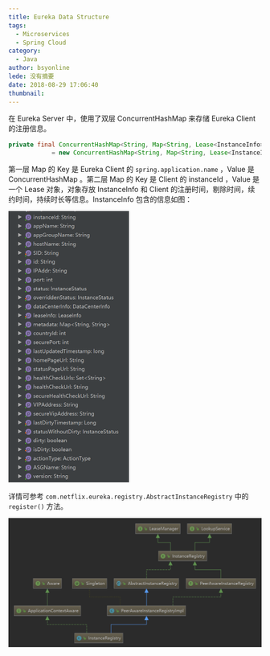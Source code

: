```yaml
---
title: Eureka Data Structure
tags:
  - Microservices
  - Spring Cloud
category:
  - Java
author: bsyonline
lede: 没有摘要
date: 2018-08-29 17:06:40
thumbnail:
---
```




在 Eureka Server 中，使用了双层 ConcurrentHashMap 来存储 Eureka Client 的注册信息。

```java
private final ConcurrentHashMap<String, Map<String, Lease<InstanceInfo>>> registry
            = new ConcurrentHashMap<String, Map<String, Lease<InstanceInfo>>>();
```

第一层 Map 的 Key 是 Eureka Client 的 ``spring.application.name`` ，Value 是 ConcurrentHashMap 。第二层 Map 的 Key 是 Client 的 instanceId ，Value 是一个 Lease 对象，对象存放 InstanceInfo 和 Client 的注册时间，剔除时间，续约时间，持续时长等信息。InstanceInfo 包含的信息如图：

<img src="https://raw.githubusercontent.com/bsyonline/pic/master/20180902/112829711.png" style="width:240px;" />

详情可参考 ``com.netflix.eureka.registry.AbstractInstanceRegistry`` 中的 ```register()``` 方法。

<img src="https://raw.githubusercontent.com/bsyonline/pic/master/20180902/185301822.png" style="width:600px;" />